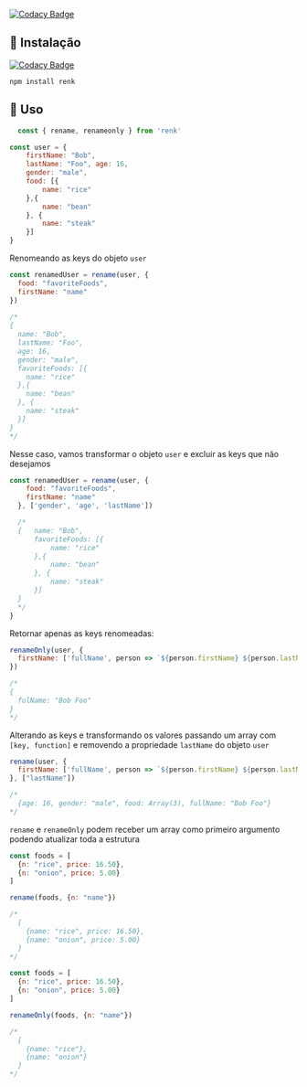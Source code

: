 [![Codacy Badge](https://app.codacy.com/project/badge/Grade/77b9676cf9ed4aa4b3dec926e32462fa)](https://www.codacy.com/manual/Freitas29/Renk?utm_source=github.com&amp;utm_medium=referral&amp;utm_content=Freitas29/Renk&amp;utm_campaign=Badge_Grade)

## 🌠 Instalação

[![Codacy Badge](https://api.codacy.com/project/badge/Grade/c05068d0c16e493cb5d3816044c0c588)](https://app.codacy.com/manual/Freitas29/Renk?utm_source=github.com&utm_medium=referral&utm_content=Freitas29/Renk&utm_campaign=Badge_Grade_Dashboard)

`
npm install renk
`

## 🚩 Uso
```js
  const { rename, renameonly } from 'renk'
```


```js
const user = {
    firstName: "Bob", 
    lastName: "Foo", age: 16,
    gender: "male",
    food: [{
        name: "rice"
    },{
        name: "bean"
    }, {
        name: "steak"
    }]
}   
```

Renomeando as keys do objeto `user`

```js
const renamedUser = rename(user, {
  food: "favoriteFoods",
  firstName: "name"
})
    
/*
{   
  name: "Bob", 
  lastName: "Foo",
  age: 16,
  gender: "male",
  favoriteFoods: [{
    name: "rice"
  },{
    name: "bean"
  }, {
    name: "steak"
  }]
}
*/
```

Nesse caso, vamos transformar o objeto `user` e excluir as keys que não desejamos

```js
const renamedUser = rename(user, {
    food: "favoriteFoods",
    firstName: "name"
  }, ['gender', 'age', 'lastName'])

  /*
  {   name: "Bob", 
      favoriteFoods: [{
          name: "rice"
      },{
          name: "bean"
      }, {
          name: "steak"
      }]
  }
  */
}
```

Retornar apenas as keys renomeadas:

```js
renameOnly(user, {
  firstName: ['fullName', person => `${person.firstName} ${person.lastName}`]
})

/*
{
  fulName: "Bob Foo"
}
*/
```

Alterando as keys e transformando os valores passando um array com `[key, function]` e removendo a propriedade `lastName` do objeto `user`

```js
rename(user, {
  firstName: ['fullName', person => `${person.firstName} ${person.lastName}`]
}, ["lastName"])

/*
  {age: 16, gender: "male", food: Array(3), fullName: "Bob Foo"}
*/
```

`rename` e `renameOnly` podem receber um array como primeiro argumento podendo atualizar toda a estrutura

```js
const foods = [
  {n: "rice", price: 16.50},
  {n: "onion", price: 5.00}
]

rename(foods, {n: "name"})

/*
  [
    {name: "rice", price: 16.50},
    {name: "onion", price: 5.00}
  ]
*/

```

```js
const foods = [
  {n: "rice", price: 16.50},
  {n: "onion", price: 5.00}
]

renameOnly(foods, {n: "name"})

/*
  [
    {name: "rice"},
    {name: "onion"}
  ]
*/

```

